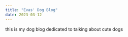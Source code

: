 ```yaml
---
title: "Evas' Dog Blog"
date: 2023-03-12
---
```

this is my dog blog dedicated to talking about cute dogs
